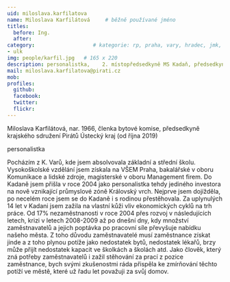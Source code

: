 ```yaml
---
uid: miloslava.karfilatova
name: Miloslava Karfilátová  	# běžně používané jméno
titles:
  before: Ing.
  after:
category:                 	# kategorie: rp, praha, vary, hradec, jmk, senat
- ulk
img: people/karfil.jpg   # 165 x 220
description: personalistka,    2. místopředsedkyně MS Kadaň, předsedkyně KS Ústecký kraj           	# kratký popis, max 160 znaků
mail: miloslava.karfilatova@pirati.cz
mob:	
profiles:
  github:
  facebook: 
  twitter: 
  flickr: 
---
```

 Miloslava Karfilátová, nar. 1966, členka bytové komise, předsedkyně krajského sdružení Pirátů Ústecký kraj (od října 2019)
 
 personalistka
 
Pocházím z K. Varů, kde jsem absolvovala základní a střední školu. Vysokoškolské vzdělání jsem získala na VŠEM Praha, bakalářské v oboru Komunikace a lidské zdroje, magisterské v oboru Management firem. Do Kadaně jsem přišla v roce 2004 jako personalistka tehdy jediného investora na nově vznikající průmyslové zóně Královský vrch. Nejprve jsem dojížděla, po necelém roce jsem se do Kadaně i s rodinou přestěhovala. 
Za uplynulých 14 let v Kadani jsem zažila na vlastní kůži vliv ekonomických cyklů na trh práce. Od 17% nezaměstnanosti v roce 2004 přes rozvoj v následujících letech, krizi v letech 2008-2009 až po dnešní dny, kdy množství zaměstnavatelů a jejich poptávka po pracovní síle převyšuje nabídku našeho města. Z toho důvodu zaměstnavatelé musí zaměstnance získat jinde a z toho plynou potíže jako nedostatek bytů, nedostatek lékařů, brzy může přijít nedostatek kapacit ve školkách a školách atd. 
Jako člověk, který zná potřeby zaměstnavatelů i zažil stěhování za prací z pozice zaměstnance, bych svými zkušenostmi ráda přispěla ke zmírňování těchto potíží ve městě, které už řadu let považuji za svůj domov.

